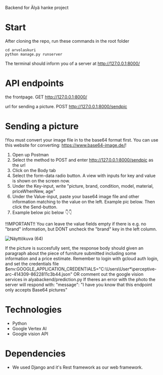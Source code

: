 Backend for Älyä hanke project
# Start
After cloning the repo, run these commands in the root folder
```
cd arvolaskuri
python manage.py runserver
```
The terminal should inform you of a server at http://127.0.0.1:8000/

# API endpoints
the frontpage.
GET http://127.0.0.1:8000/

url for sending a picture.
POST http://127.0.0.1:8000/sendpic

# Sending a picture

!You must convert your image file in to the base64 format first. You can use this website for converting: https://www.base64-image.de/!

1. Open up Postman
2. Select the method to POST and enter http://127.0.0.1:8000/sendpic as the url
3. Click on the Body tab
4. Select the form-data radio button. A view with inputs for key and value is shown on the screen now.
5. Under the Key-input, write "picture, brand, condition, model, material, priceWhenNew, age"
6. Under the Value-input, paste your base64 image file and other information matching to the value on the left. Example pic below. Then click the Send-button.
7. Example below pic below 👇👇

!!IMPORTANT!! You can leave the value fields empty if there is e.g. no "brand" information, but DONT uncheck the "brand" key in the left column.


![Näyttökuva (64)](https://github.com/team-alya/alya-backend/assets/95426094/d7ef1b34-aaba-426b-93f6-108a6ba844a2)



If the picture is succesfully sent, the response body should given an paragraph about the piece of furniture submitted including some information and a price estimate.
Remember to login with gcloud auth login, and set the credentials file $env:GOOGLE_APPLICATION_CREDENTIALS="C:\Users\User\*\perceptive-arc-414309-8622811c3b44.json"
OR comment out the google vision services in alyabackend/prediction.py
If theres an error with the photo the server will respond with: "message": "I have you know that this endpoint only accepts Base64 pictures"



# Technologies
- Python
- Google Vertex AI
- Google vision API

# Dependencies
- We used Django and it's Rest framework as our web framework.




